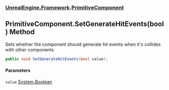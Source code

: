 ### [UnrealEngine.Framework](./UnrealEngine-Framework.md 'UnrealEngine.Framework').[PrimitiveComponent](./PrimitiveComponent.md 'UnrealEngine.Framework.PrimitiveComponent')
## PrimitiveComponent.SetGenerateHitEvents(bool) Method
Sets whether the component should generate hit events when it's collides with other components  
```csharp
public void SetGenerateHitEvents(bool value);
```
#### Parameters
<a name='UnrealEngine-Framework-PrimitiveComponent-SetGenerateHitEvents(bool)-value'></a>
`value` [System.Boolean](https://docs.microsoft.com/en-us/dotnet/api/System.Boolean 'System.Boolean')  
  
